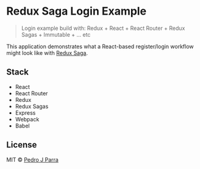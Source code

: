 # Redux Saga Login Example

> Login example build with: Redux + React + React Router + Redux Sagas + Immutable + ... etc

This application demonstrates what a React-based register/login workflow might look like with [Redux Saga](https://github.com/yelouafi/redux-saga).

## Stack

- React
- React Router
- Redux
- Redux Sagas
- Express
- Webpack
- Babel

## License

MIT © [Pedro J Parra](http://pedrojparra.es)
